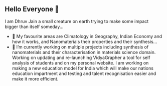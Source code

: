## Hello Everyone 👋
I am Dhruv Jain a small creature on earth trying to make some impact bigger than itself someday...
- 🌱 My favourite areas are Climatology in Geography, Indian Economy and how it works, and Nanomaterials their properties and their synthesis...
- 🔭 I’m currently working on multiple projects including synthesis of nanomaterials and their characterisation in materials science domain. Working on updating and re-launching VidyaGrapher a tool for self analysis of students and on my personal website. I am working on making a new education model for India which will make our nations education impartment and testing and talent recognisation easier and make it more efficient.
<!--
**dhr-jain/dhr-jain** is a ✨ _special_ ✨ repository because its `README.md` (this file) appears on your GitHub profile.

Here are some ideas to get you started:
- 👯 I’m looking to collaborate on ...
- 🤔 I’m looking for help with ...
- 🔭 I’m currently working on ...
- 🌱 I’m currently learning ...
- 👯 I’m looking to collaborate on ...
- 🤔 I’m looking for help with ...
- 💬 Ask me about ...
- 📫 How to reach me: ...
- 😄 Pronouns: ...
- ⚡ Fun fact: ...
-->
